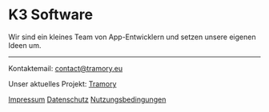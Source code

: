 # K3 Software

Wir sind ein kleines Team von App-Entwicklern und setzen unsere eigenen Ideen um.

---
Kontaktemail: contact@tramory.eu

Unser aktuelles Projekt: [Tramory](https://k3-software.github.io/tramory.github.io/)

[Impressum](Impressum.md)
[Datenschutz](Datenschutz.md)
[Nutzungsbedingungen](Nutzungsbedingungen.md)
